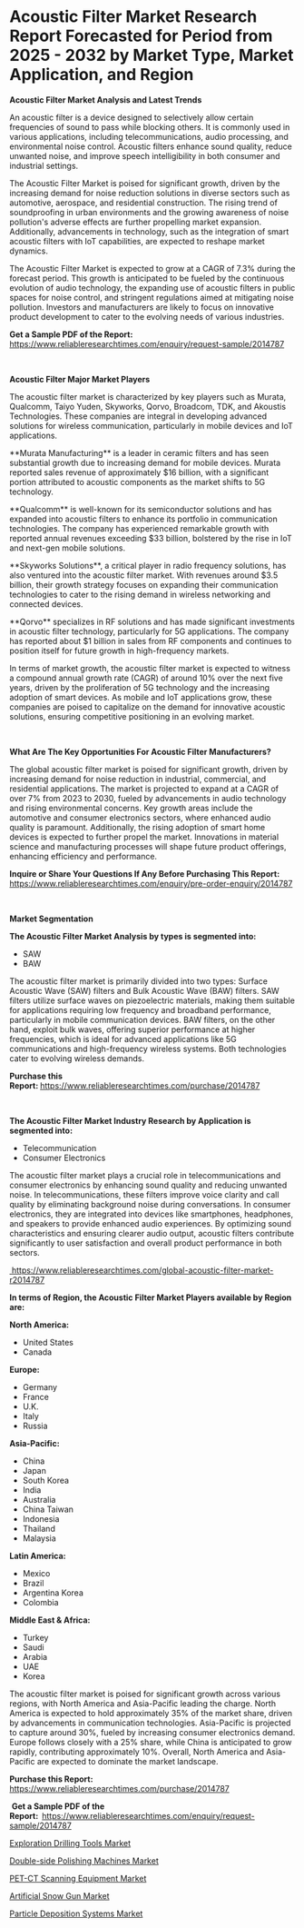<p><h1>Acoustic Filter Market Research Report Forecasted for Period from 2025 -  2032 by Market Type, Market Application, and Region</h1></p><p><strong>Acoustic Filter Market Analysis and Latest Trends</strong></p>
<p><p>An acoustic filter is a device designed to selectively allow certain frequencies of sound to pass while blocking others. It is commonly used in various applications, including telecommunications, audio processing, and environmental noise control. Acoustic filters enhance sound quality, reduce unwanted noise, and improve speech intelligibility in both consumer and industrial settings.</p><p>The Acoustic Filter Market is poised for significant growth, driven by the increasing demand for noise reduction solutions in diverse sectors such as automotive, aerospace, and residential construction. The rising trend of soundproofing in urban environments and the growing awareness of noise pollution's adverse effects are further propelling market expansion. Additionally, advancements in technology, such as the integration of smart acoustic filters with IoT capabilities, are expected to reshape market dynamics.</p><p>The Acoustic Filter Market is expected to grow at a CAGR of 7.3% during the forecast period. This growth is anticipated to be fueled by the continuous evolution of audio technology, the expanding use of acoustic filters in public spaces for noise control, and stringent regulations aimed at mitigating noise pollution. Investors and manufacturers are likely to focus on innovative product development to cater to the evolving needs of various industries.</p></p>
<p><strong>Get a Sample PDF of the Report:&nbsp;</strong> <a href="https://www.reliableresearchtimes.com/enquiry/request-sample/2014787?utm_campaign=2201&utm_medium=2&utm_source=Github&utm_content=ia&utm_term=28022025&utm_id=acoustic-filter">https://www.reliableresearchtimes.com/enquiry/request-sample/2014787</a></p>
<p>&nbsp;</p>
<p><strong>Acoustic Filter Major Market Players</strong></p>
<p><p>The acoustic filter market is characterized by key players such as Murata, Qualcomm, Taiyo Yuden, Skyworks, Qorvo, Broadcom, TDK, and Akoustis Technologies. These companies are integral in developing advanced solutions for wireless communication, particularly in mobile devices and IoT applications.</p><p>**Murata Manufacturing** is a leader in ceramic filters and has seen substantial growth due to increasing demand for mobile devices. Murata reported sales revenue of approximately $16 billion, with a significant portion attributed to acoustic components as the market shifts to 5G technology.</p><p>**Qualcomm** is well-known for its semiconductor solutions and has expanded into acoustic filters to enhance its portfolio in communication technologies. The company has experienced remarkable growth with reported annual revenues exceeding $33 billion, bolstered by the rise in IoT and next-gen mobile solutions.</p><p>**Skyworks Solutions**, a critical player in radio frequency solutions, has also ventured into the acoustic filter market. With revenues around $3.5 billion, their growth strategy focuses on expanding their communication technologies to cater to the rising demand in wireless networking and connected devices.</p><p>**Qorvo** specializes in RF solutions and has made significant investments in acoustic filter technology, particularly for 5G applications. The company has reported about $1 billion in sales from RF components and continues to position itself for future growth in high-frequency markets.</p><p>In terms of market growth, the acoustic filter market is expected to witness a compound annual growth rate (CAGR) of around 10% over the next five years, driven by the proliferation of 5G technology and the increasing adoption of smart devices. As mobile and IoT applications grow, these companies are poised to capitalize on the demand for innovative acoustic solutions, ensuring competitive positioning in an evolving market.</p></p>
<p>&nbsp;</p>
<p><strong>What Are The Key Opportunities For Acoustic Filter Manufacturers?</strong></p>
<p><p>The global acoustic filter market is poised for significant growth, driven by increasing demand for noise reduction in industrial, commercial, and residential applications. The market is projected to expand at a CAGR of over 7% from 2023 to 2030, fueled by advancements in audio technology and rising environmental concerns. Key growth areas include the automotive and consumer electronics sectors, where enhanced audio quality is paramount. Additionally, the rising adoption of smart home devices is expected to further propel the market. Innovations in material science and manufacturing processes will shape future product offerings, enhancing efficiency and performance.</p></p>
<p><strong>Inquire or Share Your Questions If Any Before Purchasing This Report:</strong> <a href="https://www.reliableresearchtimes.com/enquiry/pre-order-enquiry/2014787?utm_campaign=2201&utm_medium=2&utm_source=Github&utm_content=ia&utm_term=28022025&utm_id=acoustic-filter">https://www.reliableresearchtimes.com/enquiry/pre-order-enquiry/2014787</a></p>
<p>&nbsp;</p>
<p><strong>Market Segmentation</strong></p>
<p><strong>The Acoustic Filter Market Analysis by types is segmented into:</strong></p>
<p><ul><li>SAW</li><li>BAW</li></ul></p>
<p><p>The acoustic filter market is primarily divided into two types: Surface Acoustic Wave (SAW) filters and Bulk Acoustic Wave (BAW) filters. SAW filters utilize surface waves on piezoelectric materials, making them suitable for applications requiring low frequency and broadband performance, particularly in mobile communication devices. BAW filters, on the other hand, exploit bulk waves, offering superior performance at higher frequencies, which is ideal for advanced applications like 5G communications and high-frequency wireless systems. Both technologies cater to evolving wireless demands.</p></p>
<p><strong>Purchase this Report:&nbsp;</strong><a href="https://www.reliableresearchtimes.com/purchase/2014787?utm_campaign=2201&utm_medium=2&utm_source=Github&utm_content=ia&utm_term=28022025&utm_id=acoustic-filter">https://www.reliableresearchtimes.com/purchase/2014787</a></p>
<p>&nbsp;</p>
<p><strong>The Acoustic Filter Market Industry Research by Application is segmented into:</strong></p>
<p><ul><li>Telecommunication</li><li>Consumer Electronics</li></ul></p>
<p><p>The acoustic filter market plays a crucial role in telecommunications and consumer electronics by enhancing sound quality and reducing unwanted noise. In telecommunications, these filters improve voice clarity and call quality by eliminating background noise during conversations. In consumer electronics, they are integrated into devices like smartphones, headphones, and speakers to provide enhanced audio experiences. By optimizing sound characteristics and ensuring clearer audio output, acoustic filters contribute significantly to user satisfaction and overall product performance in both sectors.</p></p>
<p><a href="https://www.reliableresearchtimes.com/global-acoustic-filter-market-r2014787?utm_campaign=2201&utm_medium=2&utm_source=Github&utm_content=ia&utm_term=28022025&utm_id=acoustic-filter">&nbsp;https://www.reliableresearchtimes.com/global-acoustic-filter-market-r2014787</a></p>
<p><strong>In terms of Region, the Acoustic Filter Market Players available by Region are:</strong></p>
<p>
    <p> <strong> North America: </strong>
        <ul>
            <li>United States</li>
            <li>Canada</li>
        </ul>
        </p> 
    <p> <strong> Europe: </strong>
        <ul>
            <li>Germany</li>
            <li>France</li>
            <li>U.K.</li>
            <li>Italy</li>
            <li>Russia</li>
        </ul>
        </p> 
    <p> <strong> Asia-Pacific: </strong>
        <ul>
            <li>China</li>
            <li>Japan</li>
            <li>South Korea</li>
            <li>India</li>
            <li>Australia</li>
            <li>China Taiwan</li>
            <li>Indonesia</li>
            <li>Thailand</li>
            <li>Malaysia</li>
        </ul>
        </p> 
    <p> <strong> Latin America: </strong>
        <ul>
            <li>Mexico</li>
            <li>Brazil</li>
            <li>Argentina Korea</li>
            <li>Colombia</li>
        </ul>
        </p> 
    <p> <strong> Middle East & Africa: </strong>
        <ul>
            <li>Turkey</li>
            <li>Saudi</li>
            <li>Arabia</li>
            <li>UAE</li>
            <li>Korea</li>
        </ul>
    </p>
    </p>
<p><p>The acoustic filter market is poised for significant growth across various regions, with North America and Asia-Pacific leading the charge. North America is expected to hold approximately 35% of the market share, driven by advancements in communication technologies. Asia-Pacific is projected to capture around 30%, fueled by increasing consumer electronics demand. Europe follows closely with a 25% share, while China is anticipated to grow rapidly, contributing approximately 10%. Overall, North America and Asia-Pacific are expected to dominate the market landscape.</p></p>
<p><strong>Purchase this Report: </strong><a href="https://www.reliableresearchtimes.com/purchase/2014787?utm_campaign=2201&utm_medium=2&utm_source=Github&utm_content=ia&utm_term=28022025&utm_id=acoustic-filter">https://www.reliableresearchtimes.com/purchase/2014787</a></p>
<p>&nbsp;<strong>Get a Sample PDF of the Report:&nbsp;&nbsp;</strong><a href="https://www.reliableresearchtimes.com/enquiry/request-sample/2014787?utm_campaign=2201&utm_medium=2&utm_source=Github&utm_content=ia&utm_term=28022025&utm_id=acoustic-filter">https://www.reliableresearchtimes.com/enquiry/request-sample/2014787</a></p>
<p><strong></strong></p>
<p><p><a href="https://github.com/kryshaprilbb/Market-Research-Report-List-1/blob/main/exploration-drilling-tools-market.md?utm_campaign=2201&utm_medium=2&utm_source=Github&utm_content=ia&utm_term=28022025&utm_id=acoustic-filter">Exploration Drilling Tools Market</a></p><p><a href="https://github.com/mupumafrhad/Market-Research-Report-List-1/blob/main/double-side-polishing-machines-market.md?utm_campaign=2201&utm_medium=2&utm_source=Github&utm_content=ia&utm_term=28022025&utm_id=acoustic-filter">Double-side Polishing Machines Market</a></p><p><a href="https://github.com/yepezkommakp/Market-Research-Report-List-1/blob/main/pet-ct-scanning-equipment-market.md?utm_campaign=2201&utm_medium=2&utm_source=Github&utm_content=ia&utm_term=28022025&utm_id=acoustic-filter">PET-CT Scanning Equipment Market</a></p><p><a href="https://github.com/bolbaeylon/Market-Research-Report-List-1/blob/main/artificial-snow-gun-market.md?utm_campaign=2201&utm_medium=2&utm_source=Github&utm_content=ia&utm_term=28022025&utm_id=acoustic-filter">Artificial Snow Gun Market</a></p><p><a href="https://github.com/darusesrak/Market-Research-Report-List-1/blob/main/particle-deposition-systems-market.md?utm_campaign=2201&utm_medium=2&utm_source=Github&utm_content=ia&utm_term=28022025&utm_id=acoustic-filter">Particle Deposition Systems Market</a></p></p>